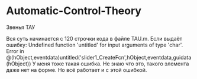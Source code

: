 # Automatic-Control-Theory
Звенья ТАУ

Вся суть начинается с 120 строчки кода в файле TAU.m.
Если выдаёт ошибку:
Undefined function 'untitled' for input arguments of type 'char'. 
Error in @(hObject,eventdata)untitled('slider1_CreateFcn',hObject,eventdata,guidata(hObject)) 
У меня тоже такая ошибка. Не знаю что это, такого элемента даже нет на форме.
Но всё работает и с этой ошибкой.
